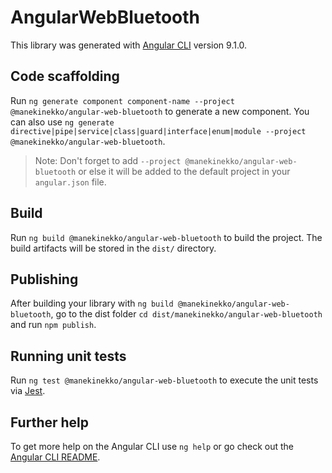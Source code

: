 # AngularWebBluetooth

This library was generated with [Angular CLI](https://github.com/angular/angular-cli) version 9.1.0.

## Code scaffolding

Run `ng generate component component-name --project @manekinekko/angular-web-bluetooth` to generate a new component. You can also use `ng generate directive|pipe|service|class|guard|interface|enum|module --project @manekinekko/angular-web-bluetooth`.
> Note: Don't forget to add `--project @manekinekko/angular-web-bluetooth` or else it will be added to the default project in your `angular.json` file. 

## Build

Run `ng build @manekinekko/angular-web-bluetooth` to build the project. The build artifacts will be stored in the `dist/` directory.

## Publishing

After building your library with `ng build @manekinekko/angular-web-bluetooth`, go to the dist folder `cd dist/manekinekko/angular-web-bluetooth` and run `npm publish`.

## Running unit tests

Run `ng test @manekinekko/angular-web-bluetooth` to execute the unit tests via [Jest](https://jestjs.io).

## Further help

To get more help on the Angular CLI use `ng help` or go check out the [Angular CLI README](https://github.com/angular/angular-cli/blob/master/README.md).
